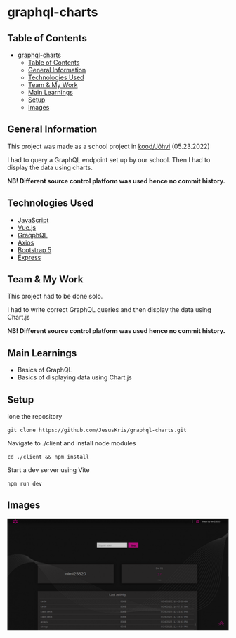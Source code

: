 # graphql-charts

## Table of Contents
- [graphql-charts](#graphql-charts)
  - [Table of Contents](#table-of-contents)
  - [General Information](#general-information)
  - [Technologies Used](#technologies-used)
  - [Team \& My Work](#team--my-work)
  - [Main Learnings](#main-learnings)
  - [Setup](#setup)
  - [Images](#images)

## General Information
This project was made as a school project in [kood/Jõhvi](https://kood.tech/) (05.23.2022) 

I had to query a GraphQL endpoint set up by our school. Then I had to display the data using charts.

**NB! Different source control platform was used hence no commit history.**

## Technologies Used
- [JavaScript](https://www.javascript.com/)
- [Vue.js](https://vuejs.org/)
- [GraqphQL](https://graphql.org/)
- [Axios](https://axios-http.com/)
- [Bootstrap 5](https://getbootstrap.com/)
- [Express](https://expressjs.com/)

## Team & My Work
This project had to be done solo.

I had to write correct GraphQL queries and then display the data using Chart.js

**NB! Different source control platform was used hence no commit history.**

## Main Learnings
- Basics of GraphQL
- Basics of displaying data using Chart.js

## Setup
lone the repository
```
git clone https://github.com/JesusKris/graphql-charts.git
```
Navigate to ./client and install node modules
```
cd ./client && npm install
```
Start a dev server using Vite
```
npm run dev
```
## Images
![image#1](./assets/images/graphql-charts1.png)

